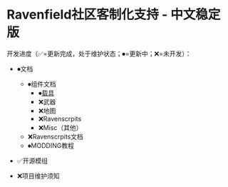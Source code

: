 # Ravenfield社区客制化支持 - 中文稳定版

开发进度（✅=更新完成，处于维护状态；⏺=更新中；❌=未开发）：

- ⏺文档
    - ⏺组件文档
        - ⏺[载具](/Documents/Components/Vehicle/README.md)
        - ❌武器
        - ❌地图
        - ❌Ravenscrpits
        - ❌Misc（其他）
    - ❌Ravenscrpits文档
    - ⏺MODDING教程
- ✅开源模组

- ❌项目维护须知


